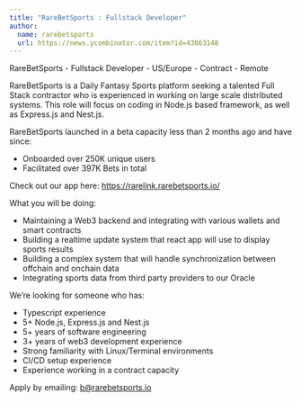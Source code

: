 ```yaml
---
title: "RareBetSports : Fullstack Developer"
author:
  name: rarebetsports
  url: https://news.ycombinator.com/item?id=43863148
---
```

RareBetSports - Fullstack Developer - US&#x2F;Europe - Contract - Remote

RareBetSports is a Daily Fantasy Sports platform seeking a talented Full Stack contractor who is experienced in working on large scale distributed systems. This role will focus on coding in Node.js based framework, as well as Express.js and Nest.js.

RareBetSports launched in a beta capacity less than 2 months ago and have since:
- Onboarded over 250K unique users 
- Facilitated over 397K Bets in total

Check out our app here: <a href="https:&#x2F;&#x2F;rarelink.rarebetsports.io&#x2F;" rel="nofollow">https:&#x2F;&#x2F;rarelink.rarebetsports.io&#x2F;</a>

What you will be doing:
- Maintaining a Web3 backend and integrating with various wallets and smart contracts
- Building a realtime update system that react app will use to display sports results
- Building a complex system that will handle synchronization between offchain and onchain data
- Integrating sports data from third party providers to our Oracle

We’re looking for someone who has:
- Typescript experience
- 5+ Node.js, Express.js and Nest.js
- 5+ years of software engineering
- 3+ years of web3 development experience
- Strong familiarity with Linux&#x2F;Terminal environments
- CI&#x2F;CD setup experience
- Experience working in a contract capacity

Apply by emailing: b@rarebetsports.io
<JobApplication />
